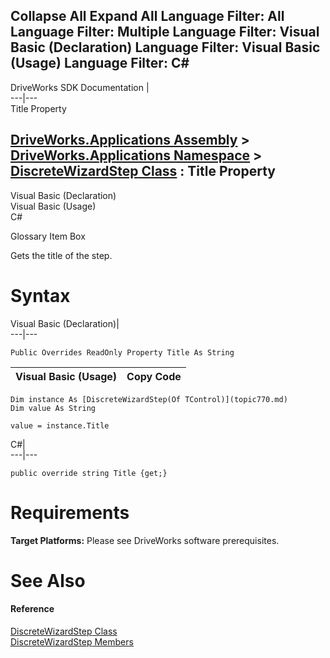        

 Collapse All Expand All  Language Filter: All  Language Filter: Multiple  Language Filter: Visual Basic (Declaration) Language Filter: Visual Basic (Usage) Language Filter: C#  
---  
DriveWorks SDK Documentation  |   
---|---  
Title Property   
  
[DriveWorks.Applications Assembly](topic13.md) > [DriveWorks.Applications Namespace](topic16.md) > [DiscreteWizardStep<TControl> Class](topic770.md) : Title Property  
---  
  
Visual Basic (Declaration)    
Visual Basic (Usage)    
C# 

Glossary Item Box

Gets the title of the step. 

# Syntax

Visual Basic (Declaration)|   
---|---  
      
    
    Public Overrides ReadOnly Property Title As String  
  
Visual Basic (Usage)| Copy Code  
---|---  
      
    
    Dim instance As [DiscreteWizardStep(Of TControl)](topic770.md)
    Dim value As String
     
    value = instance.Title  
  
C#|   
---|---  
      
    
    public override string Title {get;}  
  
# Requirements

**Target Platforms:** Please see DriveWorks software prerequisites.

# See Also

#### Reference

[DiscreteWizardStep<TControl> Class](topic770.md)   
[DiscreteWizardStep<TControl> Members](topic771.md)


